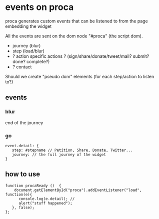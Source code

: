 # events on proca

proca generates custom events that can be listened to from the page embedding the widget

All the events are sent on the dom node "#proca" (the script dom). 

- journey (blur)
- step (load/blur)
- ? action specific actions ? (sign/share/donate/tweet/mail? submit? done? complete?)
- ? contact 


Should we create "pseudo dom" elements (for each step/action to listen to?)

## events

### blur 
end of the journey

### go
    event.detail: {
       step: #stepname // Petition, Share, Donate, Twitter...
       journey: // the full journey of the widget
    }

### 

## how to use

    function procaReady ()  {
        document.getElementById("proca").addEventListener("load", function(e){
          console.log(e.detail); // 
          alert("stuff happened");
       }, false);
    };



